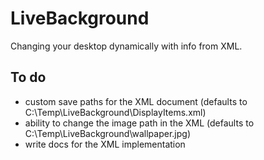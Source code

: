 # LiveBackground
Changing your desktop dynamically with info from XML.

## To do
* custom save paths for the XML document (defaults to C:\Temp\LiveBackground\DisplayItems.xml)
* ability to change the image path in the XML (defaults to C:\Temp\LiveBackground\wallpaper.jpg)
* write docs for the XML implementation
